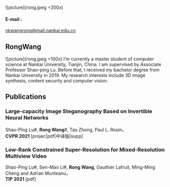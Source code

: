 

![picture](rong.jpeg =200x)

#### E-mail : 
nkwangrong@mail.nankai.edu.cn

## RongWang
![picture](rong.jpeg =100x)
I’m currently a master student of computer science at Nankai University, Tianjin, China. I am supervised by Associate Professor Shao-ping Lu. Before that, I received my bachelor degree from Nankai University in 2019. My research interests include 3D image synthesis, content security and computer vision. 


## Publications

### Large-capacity Image Steganography Based on Invertible Neural Networks

Shao-Ping Lu#,  **Rong Wang**#,  Tao Zhong,  Paul L. Rosin，    
**CVPR 2021** [projec|pdf|中译版|supp] 



### Low-Rank Constrained Super-Resolution for Mixed-Resolution Multiview Video

Shao-Ping Lu#,  Sen-Mao Li#,  **Rong Wang**,  Gauthier Lafruit,  Ming-Ming Cheng and  Adrian Munteanu，  
**TIP 2021** [pdf] 



